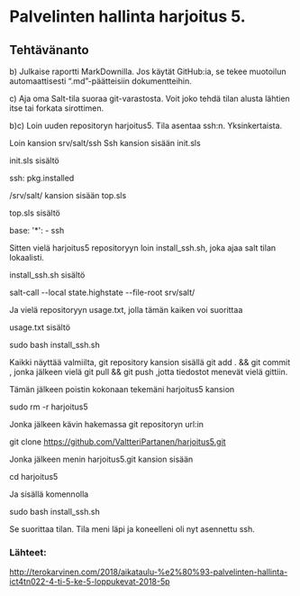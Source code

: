 # Palvelinten hallinta harjoitus 5.

## Tehtävänanto

b) Julkaise raportti MarkDownilla. Jos käytät GitHub:ia, se tekee muotoilun automaattisesti “.md”-päätteisiin dokumentteihin.

c) Aja oma Salt-tila suoraa git-varastosta. Voit joko tehdä tilan alusta lähtien itse tai forkata sirottimen.


b)c) Loin uuden repositoryn harjoitus5. Tila asentaa ssh:n. Yksinkertaista.

Loin kansion srv/salt/ssh
Ssh kansion sisään init.sls

init.sls sisältö

ssh:
  pkg.installed

/srv/salt/ kansion sisään top.sls

top.sls sisältö

base:
  '*':
    - ssh

Sitten vielä harjoitus5 repositoryyn loin install_ssh.sh, joka ajaa salt tilan lokaalisti.

install_ssh.sh sisältö

salt-call --local state.highstate --file-root srv/salt/

Ja vielä repositoryyn usage.txt, jolla tämän kaiken voi suorittaa

usage.txt sisältö

sudo bash install_ssh.sh

Kaikki näyttää valmiilta, git repository kansion sisällä git add . && git commit , jonka jälkeen vielä git pull && git push ,jotta tiedostot menevät vielä gittiin. 

Tämän jälkeen poistin kokonaan tekemäni harjoitus5 kansion

sudo rm -r harjoitus5

Jonka jälkeen kävin hakemassa git repositoryn url:in

git clone https://github.com/ValtteriPartanen/harjoitus5.git

Jonka jälkeen menin harjoitus5.git kansion sisään

cd harjoitus5

Ja sisällä komennolla

sudo bash install_ssh.sh

Se suorittaa tilan. Tila meni läpi ja koneelleni oli nyt asennettu ssh.

### Lähteet:

http://terokarvinen.com/2018/aikataulu-%e2%80%93-palvelinten-hallinta-ict4tn022-4-ti-5-ke-5-loppukevat-2018-5p
